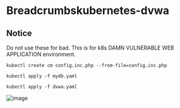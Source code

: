 # Breadcrumbskubernetes-dvwa

## Notice
Do not use these for bad.
This is for k8s DAMN VULNERABLE WEB APPLICATION environment.
```
kubectl create cm config.inc.php --from-file=config.inc.php
```
```
kubectl apply -f mydb.yaml
```
```
kubectl apply -f dvwa.yaml
```

![image](https://github.com/cooloo9871/k8s-dvwa/assets/62133915/e424908d-3d41-4a40-b13e-0e3ac90c125d)
